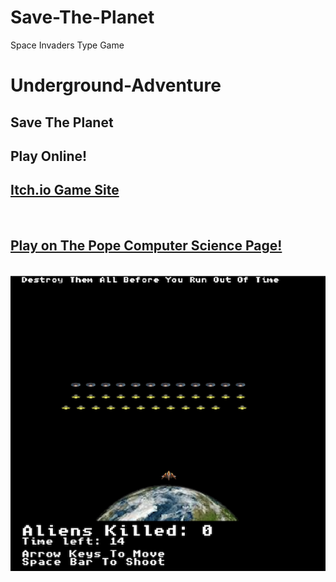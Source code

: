 # Save-The-Planet
Space Invaders Type Game
# Underground-Adventure
<h2>Save The Planet</h2>

<h2>Play Online!</h2>
<h2><a href="https://groeneveld.itch.io/" target="_blank" rel="noopener noreferrer">Itch.io Game Site</a></h2>
<br>
<h2><a href="https://sites.google.com/view/popecomputerscience/save-the-planet" target="_blank" rel="noopener noreferrer">Play on The Pope Computer Science Page!</a></h2>
<br>
<img src="https://github.com/groeneveldwoodstock/Save-The-Planet/blob/main/cover.png" alt="game image">
  </body>
